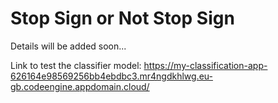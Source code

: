 # Stop Sign or Not Stop Sign

Details will be added soon...

Link to test the classifier model:
https://my-classification-app-626164e98569256bb4ebdbc3.mr4ngdkhlwg.eu-gb.codeengine.appdomain.cloud/
